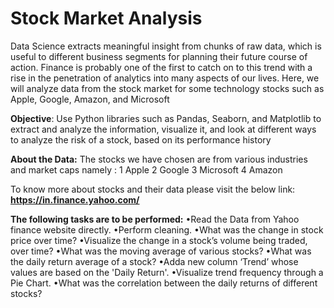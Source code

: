 # Stock Market Analysis

Data Science extracts meaningful insight from chunks of raw data, which is useful to different business segments for planning their future course of action.
Finance is probably one of the first to catch on to this trend with a rise in the penetration of analytics into many aspects of our lives.
Here, we will analyze data from the stock market for some technology stocks such as Apple, Google, Amazon, and Microsoft

**Objective**:
Use Python libraries such as Pandas, Seaborn, and Matplotlib to extract and analyze the information, visualize it, and look at different ways to analyze the risk of a stock, based on its performance history

**About the Data:**
The stocks we have chosen are from various industries and market caps namely : 
1 Apple
2 Google
3 Microsoft
4 Amazon

To know more about stocks and their data please visit the below link: **<https://in.finance.yahoo.com/>**

**The following tasks are to be performed:**
•Read the Data from Yahoo finance website directly.
•Perform cleaning.
•What was the change in stock price over time?
•Visualize the change in a stock’s volume being traded, over time?
•What was the moving average of various stocks?
•What was the daily return average of a stock?
•Adda new column ‘Trend’ whose values are based on the 'Daily Return'.
•Visualize trend frequency through a Pie Chart.
•What was the correlation between the daily returns of different stocks?
